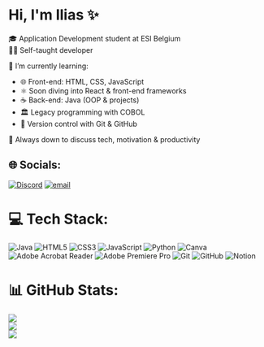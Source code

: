 # Hi, I'm Ilias ✨<br>

🎓 Application Development student at ESI Belgium  
👨‍💻 Self-taught developer 

🌱 I’m currently learning:
- 🌐 Front-end: HTML, CSS, JavaScript 
- ⚛️ Soon diving into React & front-end frameworks  
- ☕ Back-end: Java (OOP & projects)  
- 🏛️ Legacy programming with COBOL 
- 🔧 Version control with Git & GitHub  


💬 Always down to discuss tech, motivation & productivity<br>


## 🌐 Socials:
[![Discord](https://img.shields.io/badge/Discord-%237289DA.svg?logo=discord&logoColor=white)](https://discord.gg/nzoxy_) [![email](https://img.shields.io/badge/Email-D14836?logo=gmail&logoColor=white)](mailto:rayanelhajjami86@gmail.com) 

# 💻 Tech Stack:
![Java](https://img.shields.io/badge/java-%23ED8B00.svg?style=for-the-badge&logo=openjdk&logoColor=white) ![HTML5](https://img.shields.io/badge/html5-%23E34F26.svg?style=for-the-badge&logo=html5&logoColor=white) ![CSS3](https://img.shields.io/badge/css3-%231572B6.svg?style=for-the-badge&logo=css3&logoColor=white) ![JavaScript](https://img.shields.io/badge/javascript-%23323330.svg?style=for-the-badge&logo=javascript&logoColor=%23F7DF1E) ![Python](https://img.shields.io/badge/python-3670A0?style=for-the-badge&logo=python&logoColor=ffdd54) ![Canva](https://img.shields.io/badge/Canva-%2300C4CC.svg?style=for-the-badge&logo=Canva&logoColor=white) ![Adobe Acrobat Reader](https://img.shields.io/badge/Adobe%20Acrobat%20Reader-EC1C24.svg?style=for-the-badge&logo=Adobe%20Acrobat%20Reader&logoColor=white) ![Adobe Premiere Pro](https://img.shields.io/badge/Adobe%20Premiere%20Pro-9999FF.svg?style=for-the-badge&logo=Adobe%20Premiere%20Pro&logoColor=white) ![Git](https://img.shields.io/badge/git-%23F05033.svg?style=for-the-badge&logo=git&logoColor=white) ![GitHub](https://img.shields.io/badge/github-%23121011.svg?style=for-the-badge&logo=github&logoColor=white) ![Notion](https://img.shields.io/badge/Notion-%23000000.svg?style=for-the-badge&logo=notion&logoColor=white)
# 📊 GitHub Stats:
![](https://github-readme-stats.vercel.app/api?username=DevByRed&theme=dark&hide_border=false&include_all_commits=false&count_private=false)<br/>
![](https://nirzak-streak-stats.vercel.app/?user=DevByRed&theme=dark&hide_border=false)<br/>
![](https://github-readme-stats.vercel.app/api/top-langs/?username=DevByRed&theme=dark&hide_border=false&include_all_commits=false&count_private=false&layout=compact)
